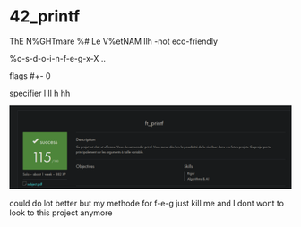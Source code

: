 # 42_printf
ThE N%GHTmare %# Le V%etNAM llh -not eco-friendly

%c-s-d-o-i-n-f-e-g-x-X ..

flags #+- 0

specifier l ll h hh

![alt text](https://raw.githubusercontent.com/LesChats/42_printf/master/Screenshot%20from%202021-02-08%2021-24-46.png)

could do lot better but my methode for f-e-g just kill me and I dont wont to look to this project anymore
